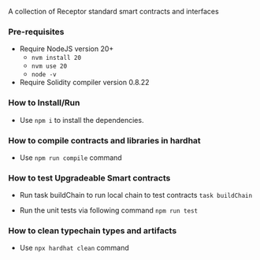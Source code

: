 A collection of Receptor standard smart contracts and interfaces

### Pre-requisites

- Require NodeJS version 20+
  - `nvm install 20`
  - `nvm use 20`
  - `node -v`
- Require Solidity compiler version 0.8.22

### How to Install/Run

- Use `npm i` to install the dependencies.

### How to compile contracts and libraries in hardhat

- Use `npm run compile` command

### How to test Upgradeable Smart contracts

- Run task buildChain to run local chain to test contracts
  `task buildChain`

- Run the unit tests via following command
  `npm run test`

### How to clean typechain types and artifacts

- Use `npx hardhat clean` command
